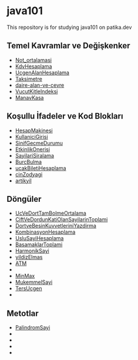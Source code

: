 # java101
This repository is for studying java101 on patika.dev

## Temel Kavramlar ve Değişkenker

- [Not_ortalamasi](https://github.com/yakupbozdemir/java101/blob/main/project/Not_Ortalamasi/src/Main.java)
- [KdvHesaplama](https://github.com/yakupbozdemir/java101/blob/main/project/KdvHesaplama/src/Main.java)
- [UcgenAlanHesaplama](https://github.com/yakupbozdemir/java101/blob/main/project/UcgenAlanHesaplama/src/Main.java)
- [Taksimetre](https://github.com/yakupbozdemir/java101/blob/main/project/Taksimetre/src/Main.java)
- [daire-alan-ve-cevre](https://github.com/yakupbozdemir/java101/blob/main/project/daire-alan-ve-cevre/src/Main.java)
- [VucutKitleIndeksi](https://github.com/yakupbozdemir/java101/blob/main/project/VucutKitleIndeksi/src/Main.java)
- [ManavKasa](https://github.com/yakupbozdemir/java101/blob/main/project/ManavKasa/src/Main.java)

## Koşullu İfadeler ve Kod Blokları

- [HesapMakinesi](https://github.com/yakupbozdemir/java101/blob/main/project/HesapMakinesi/src/Main.java)
- [KullaniciGirisi](https://github.com/yakupbozdemir/java101/blob/main/project/kullaniciGirisi/src/Main.java)
- [SinifGecmeDurumu](https://github.com/yakupbozdemir/java101/blob/main/project/SinifGecmeDurumu/src/Main.java)
- [EtkinlikOnerisi]()
- [SayilariSiralama](https://github.com/yakupbozdemir/java101/blob/main/project/SayilariSiralama/src/Main.java)
- [BurcBulma](https://github.com/yakupbozdemir/java101/blob/main/project/BurcBulma/src/Main.java)
- [ucakBiletiHesaplama](https://github.com/yakupbozdemir/java101/blob/main/project/ucakBiletiHesaplama/src/Main.java)
- [cinZodyagi](https://github.com/yakupbozdemir/java101/blob/main/project/cinZodyagi/src/Main.java)
- [artikyil](https://github.com/yakupbozdemir/java101/blob/main/project/artikYil/src/Main.java)

## Döngüler

- [UcVeDortTamBolmeOrtalama](https://github.com/yakupbozdemir/java101/blob/main/project/UcVeDortTamBolmeOrtalama/src/Main.java)
- [CiftVeDordunKatiOlanSayilarinToplami](https://github.com/yakupbozdemir/java101/blob/main/project/CiftVeDordunKatiOlanSayilarinToplami/src/Main.java)
- [DortveBesinKuvvetleriniYazdirma](https://github.com/yakupbozdemir/java101/blob/main/project/DortveBesinKuvvetleriniYazdirma/src/Main.java)
- [KombinasyonHesaplama](https://github.com/yakupbozdemir/java101/blob/main/project/KombinasyonHesaplama/src/Main.java)
- [UsluSayiHesaplama](https://github.com/yakupbozdemir/java101/blob/main/project/UsluSayiHesaplama/src/Main.java)
- [BasamaklarToplami]()
- [HarmonikSayi](https://github.com/yakupbozdemir/java101/blob/main/project/HarmonikSayi/src/Main.java)
- [yildizElmas]()
- [ATM]()
- []()
- [MinMax](https://github.com/yakupbozdemir/java101/blob/main/project/MinMax/src/Main.java)
- [MukemmelSayi](https://github.com/yakupbozdemir/java101/blob/main/project/MukemmelSayi/src/Main.java)
- [TersUcgen]()
- []()

## Metotlar

- [PalindromSayi](https://github.com/yakupbozdemir/java101/blob/main/project/PalindromSayi/src/Main.java)
- []()
- []()
- []()
- []()
